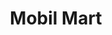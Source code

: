 ---
title: "Mobil Mart"
url: /san-juan/mobil-mart-avenida-manuel-fernandez-juncos/
shop: Lebensmittel
---